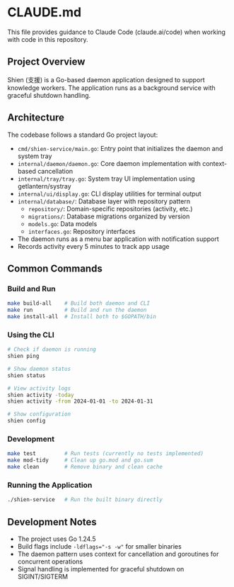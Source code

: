 # CLAUDE.md

This file provides guidance to Claude Code (claude.ai/code) when working with code in this repository.

## Project Overview

Shien (支援) is a Go-based daemon application designed to support knowledge workers. The application runs as a background service with graceful shutdown handling.

## Architecture

The codebase follows a standard Go project layout:
- `cmd/shien-service/main.go`: Entry point that initializes the daemon and system tray
- `internal/daemon/daemon.go`: Core daemon implementation with context-based cancellation
- `internal/tray/tray.go`: System tray UI implementation using getlantern/systray
- `internal/ui/display.go`: CLI display utilities for terminal output
- `internal/database/`: Database layer with repository pattern
  - `repository/`: Domain-specific repositories (activity, etc.)
  - `migrations/`: Database migrations organized by version
  - `models.go`: Data models
  - `interfaces.go`: Repository interfaces
- The daemon runs as a menu bar application with notification support
- Records activity every 5 minutes to track app usage

## Common Commands

### Build and Run
```bash
make build-all    # Build both daemon and CLI
make run          # Build and run the daemon
make install-all  # Install both to $GOPATH/bin
```

### Using the CLI
```bash
# Check if daemon is running
shien ping

# Show daemon status
shien status

# View activity logs
shien activity -today
shien activity -from 2024-01-01 -to 2024-01-31

# Show configuration
shien config
```

### Development
```bash
make test         # Run tests (currently no tests implemented)
make mod-tidy     # Clean up go.mod and go.sum
make clean        # Remove binary and clean cache
```

### Running the Application
```bash
./shien-service   # Run the built binary directly
```

## Development Notes

- The project uses Go 1.24.5
- Build flags include `-ldflags="-s -w"` for smaller binaries
- The daemon pattern uses context for cancellation and goroutines for concurrent operations
- Signal handling is implemented for graceful shutdown on SIGINT/SIGTERM